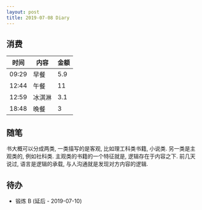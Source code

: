 ```yaml
---
layout: post
title: 2019-07-08 Diary
---
```


## 消费

| 时间 | 内容 | 金额 |
| - | - | - |
| 09:29 | 早餐 | 5.9 |
| 12:44 | 午餐 | 11 |
| 12:59 | 冰淇淋 | 3.1 |
| 18:48 | 晚餐 | 3 |

## 随笔

书大概可以分成两类, 一类描写的是客观, 比如理工科类书籍, 小说类.
另一类是主观类的, 例如社科类. 主观类的书籍的一个特征就是,
逻辑存在于内容之下. 前几天说过, 语言是逻辑的承载, 与人沟通就是发现对方内容的逻辑.

## 待办

- 锻炼 B (延后 - 2019-07-10)
